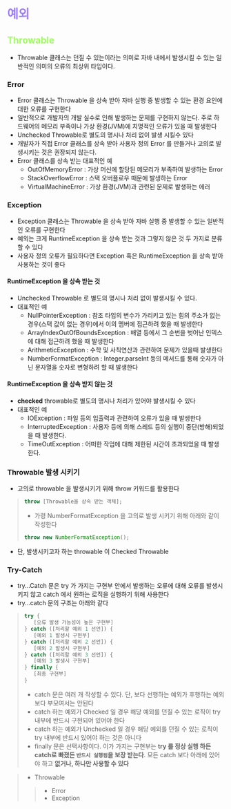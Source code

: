 # <span style="color : #9e7efe;">예외
## <span style="color : #9efe5e;">Throwable
* Throwable 클래스는 던질 수 있는이라는 의미로 자바 내에서 발생시킬 수 있는 일반적인 의미의 오류의 최상위 타입이다.
### Error
* Error 클래스는 Throwable 을 상속 받아 자바 실행 중 발생할 수 있는 환경 요인에 대한 오류를 구현한다
* 일반적으로 개발자의 개발 실수로 인해 발생하는 문제를 구현하지 않는다. 주로 하드웨어의 메모리 부족이나 가상 환경(JVM)에 치명적인 오류가 있을 때 발생한다
* Unchecked Throwable로 별도의 명시나 처리 없이 발생 시킬수 있다
* 개발자가 직접 Error 클래스를 상속 받아 사용자 정의 Error 를 만들거나 고의로 발생시키는 것은 권장되지 않는다.
* Error 클래스를 상속 받는 대표적인 예
    * OutOfMemoryError : 가상 머신에 할당된 메모리가 부족하여 발생하는 Error
    * StackOverflowError : 스택 오버플로우 때문에 발생하는 Error
    * VirtualMachineError : 가상 환경(JVM)과 관련된 문제로 발생하는 에러
### Exception
* Exception 클래스는 Throwable 을 상속 받아 자바 실행 중 발생할 수 있는 일반적인 오류를 구현한다
* 예외는 크게 RuntimeException 을 상속 받는 것과 그렇지 않은 것 두 가지로 분류할 수 있다
* 사용자 정의 오류가 필요하다면 Exception 혹은 RuntimeException 을 상속 받아 사용하는 것이 좋다
#### RuntimeException 을 상속 받는 것
* Unchecked Throwable 로 별도의 명시나 처리 없이 발생시킬 수 있다.
* 대표적인 예
    * NullPointerException : 참조 타입의 변수가 가리키고 있는 힘의 주소가 없는 경우(스택 값이 없는 경우)에서 이의 멤버에 접근하려 했을 때 발생한다
    * ArrayIndexOutOfBoundsException : 배열 등에서 그 순번을 벗어난 인덱스에 대해 접근하려 했을 때 발생한다
    * ArithmeticException : 수학 및 사칙연산과 관련하여 문제가 있을때 발생한다
    * NumberFormatException : Integer.parseInt 등의 메서드를 통해 숫자가 아닌 문자열을 숫자로 변형하려 할 때 발생한다

#### RuntimeException 을 상속 받지 않는 것
* **checked** throwable로 별도의 명시나 처리가 있어야 발생시킬 수 있다
* 대표적인 예
    * IOException : 파일 등의 입출력과 관련하여 오류가 있을 때 발생한다
    * InterruptedException : 사용자 등에 의해 스레드 등의 실행이 중단(방해)되었을 때 발생한다.
    * TimeOutException : 어떠한 작업에 대해 제한된 시간이 초과되었을 때 발생한다.
### Throwable 발생 시키기
* 고의로 throwable 을 발생시키기 위해 throw 키워드를 활용한다
>```java
>throw [Throwable을 상속 받는 객체];
>```
>* 가령 NumberFormatException 을 고의로 발생 시키기 위해 아래와 같이 작성한다
>```java
>throw new NumberFormatException();
>```
* 단, 발생시키고자 하는 throwable 이 Checked Throwable
### Try-Catch
* try...Catch 문은 try 가 가지는 구현부 안에서 발생하는 오류에 대해 오류를 발생시키지 않고 catch 에서 원하는 로직을 실행하기 위해 사용한다
* try...catch 문의 구조는 아래와 같다
>```java
>try {
>    [오류 발생 가능성이 높은 구현부]
>} catch ([처리할 예외 1 선언]) {
>    [예외 1 발생시 구현부]
>} catch ([처리할 예외 2 선언]) {
>    [예외 2 발생시 구현부]
>} catch ([처리할 예외 3 선언]) {
>    [예외 3 발생시 구현부]
>} finally {
>    [최종 구현부]
>}
>```
>* catch 문은 여러 개 작성할 수 있다. 단, 보다 선행하는 예외가 후행하는 예외보다 부모여서는 안된다
>* catch 하는 예외가 Checked 일 경우 해당 예외를 던질 수 있는 로직이 try 내부에 반드시 구현되어 있어야 한다
>* catch 하는 예외가 Unchecked 일 경우 해당 예외를 던질 수 있는 로직이 try 내부에 반드시 있어야 하는 것은 아니다
>* finally 문은 선택사항이다. 이가 가지는 구현부는 **try 를 정상 실행 하든 catch로 빠졌든 `반드시 실행됨`을 보장 받는다**. 모든 catch 보다 아래에 있어야 하고 **없거나, 하나만 사용할 수 있다**

>* Throwable 
>>* Error
>>* Exception